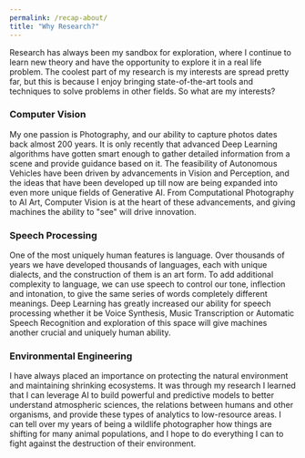 ```yaml
---
permalink: /recap-about/
title: "Why Research?"
---
```


Research has always been my sandbox for exploration, where I continue to learn new theory and have the opportunity to explore it in a real life problem. The coolest part of my research is my interests are spread pretty far, but this is because I enjoy bringing state-of-the-art tools and techniques to solve problems in other fields. So what are my interests?

### Computer Vision
My one passion is Photography, and our ability to capture photos dates back almost 200 years. It is only recently that advanced Deep Learning algorithms have gotten smart enough to gather detailed information from a scene and provide guidance based on it. The feasibility of Autonomous Vehicles have been driven by advancements in Vision and Perception, and the ideas that have been developed up till now are being expanded into even more unique fields of Generative AI. From Computational Photography to AI Art, Computer Vision is at the heart of these advancements, and giving machines the ability to "see" will drive innovation.

### Speech Processing
One of the most uniquely human features is language. Over thousands of years we have developed thousands of languages, each with unique dialects, and the construction of them is an art form. To add additional complexity to language, we can use speech to control our tone, inflection and intonation, to give the same series of words completely different meanings. Deep Learning has greatly increased our ability for speech processing whether it be Voice Synthesis, Music Transcription or Automatic Speech Recognition and exploration of this space will give machines another crucial and uniquely human ability. 

### Environmental Engineering
I have always placed an importance on protecting the natural environment and maintaining shrinking ecosystems. It was through my research I learned that I can leverage AI to build powerful and predictive models to better understand atmospheric sciences, the relations between humans and other organisms, and provide these types of analytics to low-resource areas. I can tell over my years of being a wildlife photographer how things are shifting for many animal populations, and I hope to do everything I can to fight against the destruction of their environment. 

